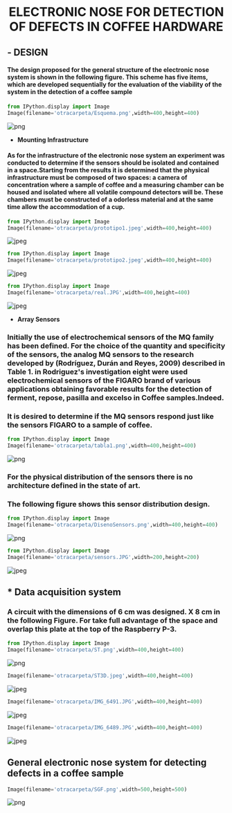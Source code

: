 # <h1><center>ELECTRONIC NOSE FOR DETECTION OF DEFECTS IN COFFEE HARDWARE</center></h1>


## **- DESIGN**
#### The design proposed for the general structure of the electronic nose system is shown in the following figure. This scheme has five items, which are developed sequentially for the evaluation of the viability of the system in the detection of a coffee sample



```python
from IPython.display import Image
Image(filename='otracarpeta/Esquema.png',width=400,height=400)
```




![png](img/output_2_0.png)



* **Mounting Infrastructure**
#### As for the infrastructure of the electronic nose system an experiment was conducted to determine if the sensors should be isolated and contained in a space.Starting from the results it is determined that the physical infrastructure must be composed of two spaces: a camera of concentration where a sample of coffee and a measuring chamber can be housed and isolated where all volatile compound detectors will be. These chambers must be constructed of a odorless material and at the same time allow the accommodation of a cup.


```python
from IPython.display import Image
Image(filename='otracarpeta/prototipo1.jpeg',width=400,height=400)
```




![jpeg](img/output_4_0.jpeg)




```python
from IPython.display import Image
Image(filename='otracarpeta/prototipo2.jpeg',width=400,height=400)
```




![jpeg](img/output_5_0.jpeg)




```python
from IPython.display import Image
Image(filename='otracarpeta/real.JPG',width=400,height=400)
```




![jpeg](img/output_6_0.jpeg)



* **Array Sensors**
### Initially the use of electrochemical sensors of the MQ family has been defined. For the choice of the quantity and specificity of the sensors, the analog MQ sensors to the research developed by (Rodríguez, Durán and Reyes, 2009) described in Table 1. in Rodriguez's investigation eight were used electrochemical sensors of the FIGARO brand of various applications obtaining favorable results for the detection of ferment, repose, pasilla and excelso in Coffee samples.Indeed. 
### It is desired to determine if the MQ sensors respond just like the sensors FIGARO to a sample of coffee.


```python
from IPython.display import Image
Image(filename='otracarpeta/tabla1.png',width=400,height=400)
```




![png](img/output_8_0.png)



### For the physical distribution of the sensors there is no architecture defined in the state of art.
### The following figure shows this sensor distribution design.


```python
from IPython.display import Image
Image(filename='otracarpeta/DisenoSensors.png',width=400,height=400)
```




![png](img/output_10_0.png)




```python
from IPython.display import Image
Image(filename='otracarpeta/sensors.JPG',width=200,height=200)
```




![jpeg](img/output_11_0.jpeg)



## * **Data acquisition system**
### A circuit with the dimensions of 6 cm was designed. X 8 cm in the following Figure. For take full advantage of the space and overlap this plate at the top of the Raspberry P-3.


```python
from IPython.display import Image
Image(filename='otracarpeta/ST.png',width=400,height=400)
```




![png](img/output_13_0.png)




```python
Image(filename='otracarpeta/ST3D.jpeg',width=400,height=400)
```




![jpeg](img/output_14_0.jpeg)




```python
Image(filename='otracarpeta/IMG_6491.JPG',width=400,height=400)
```




![jpeg](img/output_15_0.jpeg)




```python
Image(filename='otracarpeta/IMG_6489.JPG',width=400,height=400)
```




![jpeg](img/output_16_0.jpeg)



## **General electronic nose system for detecting defects in a coffee sample**


```python
Image(filename='otracarpeta/SGF.png',width=500,height=500)
```




![png](img/output_18_0.png)





